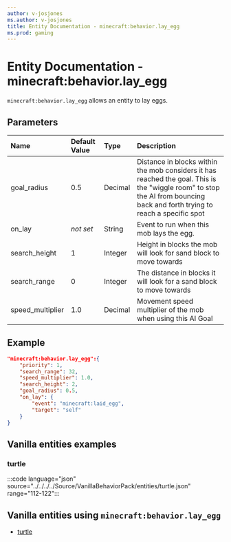 ```yaml
---
author: v-josjones
ms.author: v-josjones
title: Entity Documentation - minecraft:behavior.lay_egg
ms.prod: gaming
---
```


# Entity Documentation - minecraft:behavior.lay_egg

`minecraft:behavior.lay_egg` allows an entity to lay eggs.

## Parameters

|Name |Default Value  |Type  |Description  |
|:----------|:----------|:----------|:----------|
|goal_radius| 0.5| Decimal| Distance in blocks within the mob considers it has reached the goal. This is the "wiggle room" to stop the AI from bouncing back and forth trying to reach a specific spot |
| on_lay|*not set* | String| Event to run when this mob lays the egg. |
|search_height| 1| Integer| Height in blocks the mob will look for sand block to move towards |
|search_range| 0| Integer| The distance in blocks it will look for a sand block to move towards |
|speed_multiplier| 1.0| Decimal| Movement speed multiplier of the mob when using this AI Goal |

## Example

```json
"minecraft:behavior.lay_egg":{
    "priority": 1,
    "search_range": 32,
    "speed_multiplier": 1.0,
    "search_height": 2,
    "goal_radius": 0.5,
    "on_lay": {
        "event": "minecraft:laid_egg",
        "target": "self"
    }
}
```

## Vanilla entities examples

### turtle

:::code language="json" source="../../../../Source/VanillaBehaviorPack/entities/turtle.json" range="112-122":::

## Vanilla entities using `minecraft:behavior.lay_egg`

- [turtle](../../../../Source/VanillaBehaviorPack_Snippets/entities/turtle.md)
